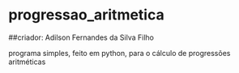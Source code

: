 # progressao_aritmetica
##criador: Adilson Fernandes da Silva Filho

programa simples, feito em python,  para o cálculo de progressões aritméticas
